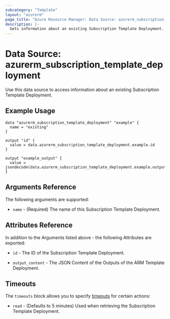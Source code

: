```yaml
---
subcategory: "Template"
layout: "azurerm"
page_title: "Azure Resource Manager: Data Source: azurerm_subscription_template_deployment"
description: |-
  Gets information about an existing Subscription Template Deployment.
---
```


# Data Source: azurerm_subscription_template_deployment

Use this data source to access information about an existing Subscription Template Deployment.

## Example Usage

```hcl
data "azurerm_subscription_template_deployment" "example" {
  name = "existing"
}

output "id" {
  value = data.azurerm_subscription_template_deployment.example.id
}

output "example_output" {
  value = jsondecode(data.azurerm_subscription_template_deployment.example.output_content).exampleOutput.value
}
```

## Arguments Reference

The following arguments are supported:

* `name` - (Required) The name of this Subscription Template Deployment.

## Attributes Reference

In addition to the Arguments listed above - the following Attributes are exported: 

* `id` - The ID of the Subscription Template Deployment.

* `output_content` - The JSON Content of the Outputs of the ARM Template Deployment.

## Timeouts

The `timeouts` block allows you to specify [timeouts](https://www.terraform.io/docs/configuration/resources.html#timeouts) for certain actions:

* `read` - (Defaults to 5 minutes) Used when retrieving the Subscription Template Deployment.
